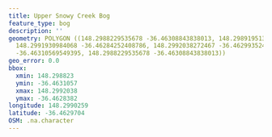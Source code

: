 ```yaml
---
title: Upper Snowy Creek Bog
feature_type: bog
description: ''
geometry: POLYGON ((148.2988229535678 -36.46308843838013, 148.2989195130914 -36.46283820979492,
  148.2991930984068 -36.46284252408786, 148.2992038272467 -36.46299352418441, 148.2990965388832
  -36.46310569549395, 148.2988229535678 -36.46308843838013))
geo_error: 0.0
bbox:
  xmin: 148.298823
  ymin: -36.4631057
  xmax: 148.2992038
  ymax: -36.4628382
longitude: 148.2990259
latitude: -36.4629704
OSM: .na.character
---
```

